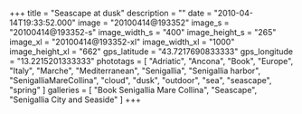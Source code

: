 +++
title = "Seascape at dusk"
description = ""
date = "2010-04-14T19:33:52.000"
image = "20100414@193352"
image_s = "20100414@193352-s"
image_width_s = "400"
image_height_s = "265"
image_xl = "20100414@193352-xl"
image_width_xl = "1000"
image_height_xl = "662"
gps_latitude = "43.7217690833333"
gps_longitude = "13.2215201333333"
phototags = [ "Adriatic", "Ancona", "Book", "Europe", "Italy", "Marche", "Mediterranean", "Senigallia", "Senigallia harbor", "SenigalliaMareCollina", "cloud", "dusk", "outdoor", "sea", "seascape", "spring" ]
galleries = [ "Book Senigallia Mare Collina", "Seascape", "Senigallia City and Seaside" ]
+++

